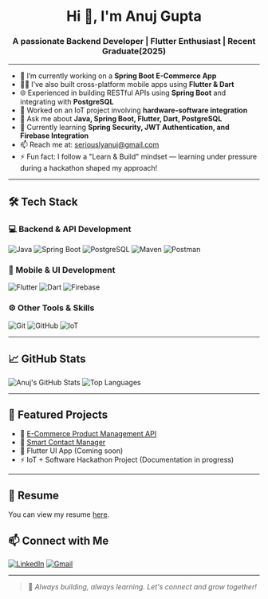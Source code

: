 <h1 align="center">Hi 👋, I'm Anuj Gupta</h1>
<h3 align="center">A passionate Backend Developer | Flutter Enthusiast | Recent Graduate(2025)</h3>

---

- 🔭 I’m currently working on a **Spring Boot E-Commerce App**
- 🧑‍💻 I’ve also built cross-platform mobile apps using **Flutter & Dart**
- 🌐 Experienced in building RESTful APIs using **Spring Boot** and integrating with **PostgreSQL**
- 🔌 Worked on an IoT project involving **hardware-software integration**
- 💬 Ask me about **Java, Spring Boot, Flutter, Dart, PostgreSQL**
- 🌱 Currently learning **Spring Security, JWT Authentication, and Firebase Integration**
- 📫 Reach me at: [seriouslyanuj@gmail.com](mailto:seriouslyanuj@gmail.com)
- ⚡ Fun fact: I follow a "Learn & Build" mindset — learning under pressure during a hackathon shaped my approach!

---

## 🛠️ Tech Stack

### 💻 Backend & API Development
![Java](https://img.shields.io/badge/Java-ED8B00?style=flat&logo=java&logoColor=white)
![Spring Boot](https://img.shields.io/badge/Spring%20Boot-6DB33F?style=flat&logo=spring-boot&logoColor=white)
![PostgreSQL](https://img.shields.io/badge/PostgreSQL-4169E1?style=flat&logo=postgresql&logoColor=white)
![Maven](https://img.shields.io/badge/Maven-C71A36?style=flat&logo=apachemaven&logoColor=white)
![Postman](https://img.shields.io/badge/Postman-FF6C37?style=flat&logo=postman&logoColor=white)

### 📱 Mobile & UI Development
![Flutter](https://img.shields.io/badge/Flutter-02569B?style=flat&logo=flutter&logoColor=white)
![Dart](https://img.shields.io/badge/Dart-0175C2?style=flat&logo=dart&logoColor=white)
![Firebase](https://img.shields.io/badge/Firebase-FFCA28?style=flat&logo=firebase&logoColor=white)

### ⚙️ Other Tools & Skills
![Git](https://img.shields.io/badge/Git-F05032?style=flat&logo=git&logoColor=white)
![GitHub](https://img.shields.io/badge/GitHub-181717?style=flat&logo=github&logoColor=white)
![IoT](https://img.shields.io/badge/IoT-005571?style=flat&logo=raspberrypi&logoColor=white)

---

## 📈 GitHub Stats

![Anuj's GitHub Stats](https://github-readme-stats.vercel.app/api?username=seriouslyanuj&show_icons=true&theme=radical)
![Top Languages](https://github-readme-stats.vercel.app/api/top-langs/?username=seriouslyanuj&layout=compact&theme=radical)

---

## 🚀 Featured Projects

- 🛒 [E-Commerce Product Management API](https://github.com/seriouslyanuj/ecommerce-springboot)  
- 📇 [Smart Contact Manager](https://github.com/seriouslyanuj/contact-manager)  
- 📱 Flutter UI App (Coming soon)  
- ⚡ IoT + Software Hackathon Project (Documentation in progress)

---
## 📄 Resume

You can view my resume [here](https://drive.google.com/file/d/1VQc0ktFfwE9uvFSWKPYEgt5tm8B9D1fE/view).


## 📫 Connect with Me

[![LinkedIn](https://img.shields.io/badge/LinkedIn-blue?style=flat&logo=linkedin)](https://www.linkedin.com/in/anuj-gupta-666043220/)
[![Gmail](https://img.shields.io/badge/Gmail-D14836?style=flat&logo=gmail&logoColor=white)](mailto:seriouslyanuj@gmail.com)

---

> 🚀 *Always building, always learning. Let's connect and grow together!*
